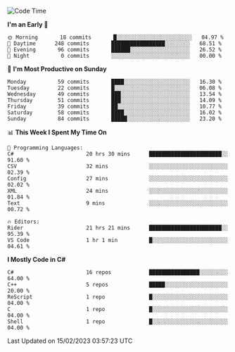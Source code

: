 <!--START_SECTION:waka-->
![Code Time](http://img.shields.io/badge/Code%20Time-938%20hrs%201%20min-blue)

**I'm an Early 🐤** 

```text
🌞 Morning       18 commits       █░░░░░░░░░░░░░░░░░░░░░░░░   04.97 % 
🌆 Daytime      248 commits       █████████████████░░░░░░░░   68.51 % 
🌃 Evening       96 commits       ██████░░░░░░░░░░░░░░░░░░░   26.52 % 
🌙 Night          0 commits       ░░░░░░░░░░░░░░░░░░░░░░░░░   00.00 % 

```
📅 **I'm Most Productive on Sunday** 

```text
Monday          59 commits       ████░░░░░░░░░░░░░░░░░░░░░   16.30 % 
Tuesday         22 commits       █░░░░░░░░░░░░░░░░░░░░░░░░   06.08 % 
Wednesday       49 commits       ███░░░░░░░░░░░░░░░░░░░░░░   13.54 % 
Thursday        51 commits       ███░░░░░░░░░░░░░░░░░░░░░░   14.09 % 
Friday          39 commits       ██░░░░░░░░░░░░░░░░░░░░░░░   10.77 % 
Saturday        58 commits       ████░░░░░░░░░░░░░░░░░░░░░   16.02 % 
Sunday          84 commits       █████░░░░░░░░░░░░░░░░░░░░   23.20 % 

```


📊 **This Week I Spent My Time On** 

```text
💬 Programming Languages: 
C#                       20 hrs 30 mins      ███████████████████████░░   91.60 % 
CSV                      32 mins             ░░░░░░░░░░░░░░░░░░░░░░░░░   02.39 % 
Config                   27 mins             ░░░░░░░░░░░░░░░░░░░░░░░░░   02.02 % 
XML                      24 mins             ░░░░░░░░░░░░░░░░░░░░░░░░░   01.84 % 
Text                     9 mins              ░░░░░░░░░░░░░░░░░░░░░░░░░   00.72 % 

🔥 Editors: 
Rider                    21 hrs 21 mins      ███████████████████████░░   95.39 % 
VS Code                  1 hr 1 min          █░░░░░░░░░░░░░░░░░░░░░░░░   04.61 % 

```

**I Mostly Code in C#** 

```text
C#                       16 repos            ████████████████░░░░░░░░░   64.00 % 
C++                      5 repos             █████░░░░░░░░░░░░░░░░░░░░   20.00 % 
ReScript                 1 repo              █░░░░░░░░░░░░░░░░░░░░░░░░   04.00 % 
C                        1 repo              █░░░░░░░░░░░░░░░░░░░░░░░░   04.00 % 
Shell                    1 repo              █░░░░░░░░░░░░░░░░░░░░░░░░   04.00 % 

```



 Last Updated on 15/02/2023 03:57:23 UTC
<!--END_SECTION:waka-->
